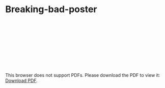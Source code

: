 # Breaking-bad-poster
<object data="https://github.com/ShivanshPrakash/Breaking-bad-poster/blob/master/Breaking%20bad%20Poster.pdf" type="application/pdf" width="350px" height="700px">
    <embed src="https://github.com/ShivanshPrakash/Breaking-bad-poster/blob/master/Breaking%20bad%20Poster.pdf">
        <p>This browser does not support PDFs. Please download the PDF to view it: <a href="https://github.com/ShivanshPrakash/Breaking-bad-poster/blob/master/Breaking%20bad%20Poster.pdf">Download PDF</a>.</p>
    </embed>
</object>
